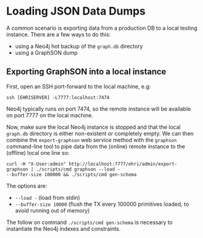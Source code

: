 Loading JSON Data Dumps
=======================

A common scenario is exporting data from a production DB to a local testing instance. There are a
few ways to do this:

 - using a Neo4j hot backup of the `graph.db` directory
 - using a GraphSON dump
 

## Exporting GraphSON into a local instance

First, open an SSH port-forward to the local machine, e.g:

    ssh [EHRISERVER] -L7777:localhost:7474

Neo4j typically runs on port 7474, so the remote instance will be available on port 7777 on the 
local machine.

Now, make sure the local Neo4j instance is stopped and that the local `graph.db` directory is
either non-existent or completely empty. We can then combine the `export-graphson` web service
method with the `graphson` command-line tool to pipe data from the (online) remote instance to
the (offline) local one line so:

    curl -H "X-User:admin" http://localhost:7777/ehri/admin/export-graphson | ./scripts/cmd graphson --load - 
    --buffer-size 100000 && ./scripts/cmd gen-schema

The options are:

 - `--load -` (load from stdin)
 - `--buffer-size 10000` (flush the TX every 100000 primitives loaded, to avoid running out of memory)
 
The follow on command `./scripts/cmd gen-schema` is necessary to instantiate the Neo4j indexes
and constraints.